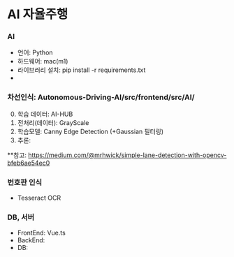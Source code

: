 # AI 자율주행

### AI
- 언어: Python
- 하드웨어: mac(m1)
- 라이브러리 설치: pip install -r requirements.txt
- 
### 차선인식: Autonomous-Driving-AI/src/frontend/src/AI/
0. 학습 데이터: AI-HUB
1. 전처리(데이터): GrayScale
2. 학습모델: Canny Edge Detection (+Gaussian 필터링)
3. 추론:

**참고: https://medium.com/@mrhwick/simple-lane-detection-with-opencv-bfeb6ae54ec0

### 번호판 인식
- Tesseract OCR

### DB, 서버
- FrontEnd: Vue.ts
- BackEnd: 
- DB: 
